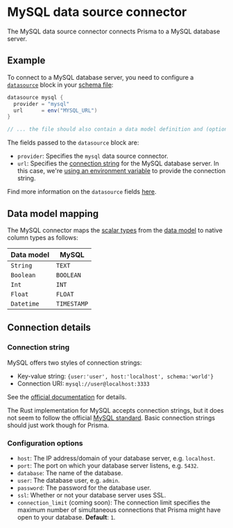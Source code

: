 # MySQL data source connector

The MySQL data source connector connects Prisma to a MySQL database server.

## Example

To connect to a MySQL database server, you need to configure a [`datasource`](../../prisma-schema-file.md#data-sources) block in your [schema file](../../prisma-schema-file.md):

```groovy
datasource mysql {
  provider = "mysql"
  url      = env("MYSQL_URL")
}

// ... the file should also contain a data model definition and (optionally) generators
```

The fields passed to the `datasource` block are:

- `provider`: Specifies the `mysql` data source connector.
- `url`: Specifies the [connection string](#connection-string) for the MySQL database server. In this case, we're [using an environment variable](../../prisma-schema-file.md#using-environment-variables) to provide the connection string.

Find more information on the `datasource` fields [here](../../prisma-schema-file.md#data-sources).

## Data model mapping

The MySQL connector maps the [scalar types](../../data-modeling.md#scalar-types) from the [data model](../../data-modeling.md) to native column types as follows:

| Data model  | MySQL  |
| -------- | --------- | 
| `String`   | `TEXT`      | 
| `Boolean`  | `BOOLEAN`   |
| `Int`      | `INT`   |
| `Float`    | `FLOAT`      |
| `Datetime` | `TIMESTAMP` |

## Connection details

### Connection string

MySQL offers two styles of connection strings:

- Key-value string: `{user:'user', host:'localhost', schema:'world'}`
- Connection URI: `mysql://user@localhost:3333`

See the [official documentation](https://dev.mysql.com/doc/refman/8.0/en/connecting-using-uri-or-key-value-pairs.html) for details.

The Rust implementation for MySQL accepts connection strings, but it does not seem to follow the official [MySQL standard](https://dev.mysql.com/doc/refman/8.0/en/connecting-using-uri-or-key-value-pairs.html#connection-parameters). Basic connection strings should just work though for Prisma.

### Configuration options

- `host`: The IP address/domain of your database server, e.g. `localhost`.
- `port`: The port on which your database server listens, e.g. `5432`.
- `database`: The name of the database. 
- `user`: The database user, e.g. `admin`.
- `password`: The password for the database user.
- `ssl`: Whether or not your database server uses SSL.
- `connection_limit` (coming soon): The connection limit specifies the maximum number of simultaneous connections that Prisma might have open to your database. **Default**: `1`.
